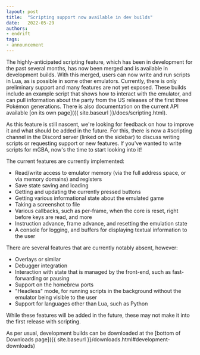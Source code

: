```yaml
---
layout: post
title:  "Scripting support now available in dev builds"
date:   2022-05-29
authors:
- endrift
tags:
- announcement
---
```

The highly-anticipated scripting feature, which has been in development for the past several months, has now been merged and is available in development builds.
With this merged, users can now write and run scripts in Lua, as is possible in some other emulators.
Currently, there is only preliminary support and many features are not yet exposed.
These builds include an example script that shows how to interact with the emulator, and can pull information about the party from the US releases of the first three Pokémon generations.
There is also documentation on the current API available [on its own page]({{ site.baseurl }}/docs/scripting.html).

As this feature is still nascent, we're looking for feedback on how to improve it and what should be added in the future.
For this, there is now a #scripting channel in the Discord server (linked on the sidebar) to discuss writing scripts or requesting support or new features.
If you've wanted to write scripts for mGBA, now's the time to start looking into it!

The current features are currently implemented:

- Read/write access to emulator memory (via the full address space, or via memory domains) and registers
- Save state saving and loading
- Getting and updating the currently pressed buttons
- Getting various informational state about the emulated game
- Taking a screenshot to file
- Various callbacks, such as per-frame, when the core is reset, right before keys are read, and more
- Instruction advance, frame advance, and resetting the emulation state
- A console for logging, and buffers for displaying textual information to the user
<!--more-->

There are several features that are currently notably absent, however:

- Overlays or similar
- Debugger integration
- Interaction with state that is managed by the front-end, such as fast-forwarding or pausing
- Support on the homebrew ports
- "Headless" mode, for running scripts in the background without the emulator being visible to the user
- Support for languages other than Lua, such as Python

While these features will be added in the future, these may not make it into the first release with scripting.

As per usual, development builds can be downloaded at the [bottom of Downloads page]({{ site.baseurl }}/downloads.html#development-downloads)

